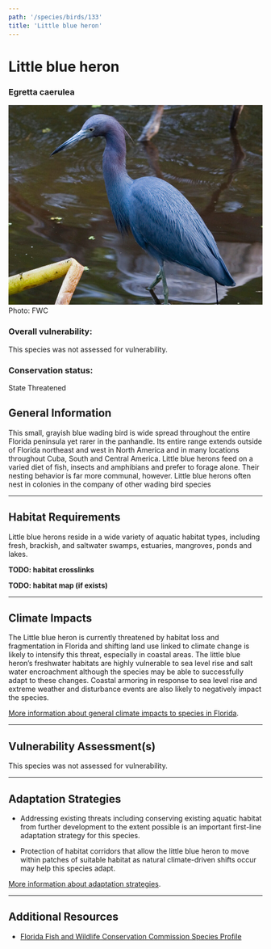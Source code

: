 ```yaml
---
path: '/species/birds/133'
title: 'Little blue heron'
---
```


# Little blue heron

### Egretta caerulea

<div id="TopSection">

<div class="header-photo"><img src="133.jpg" alt="Photo for Little blue heron"/>
<figcaption>Photo: FWC</figcaption></div>

<div>

### Overall vulnerability:

This species was not assessed for vulnerability.

### Conservation status:

State Threatened

</div>
</div>

## General Information

This small, grayish blue wading bird is wide spread throughout the entire Florida peninsula yet rarer in the panhandle.  Its entire range extends outside of Florida northeast and west in North America and in many locations throughout Cuba, South and Central America.  Little blue herons feed on a varied diet of fish, insects and amphibians and prefer to forage alone.  Their nesting behavior is far more communal, however.  Little blue herons often nest in colonies in the company of other wading bird species

<hr />

## Habitat Requirements



Little blue herons reside in a wide variety of aquatic habitat types, including fresh, brackish, and saltwater swamps, estuaries, mangroves, ponds and lakes.

**TODO: habitat crosslinks**

**TODO: habitat map (if exists)**

<hr />

## Climate Impacts

The Little blue heron is currently threatened by habitat loss and fragmentation in Florida and shifting land use linked to climate change is likely to intensify this threat, especially in coastal areas.  The little blue heron’s freshwater habitats are highly vulnerable to sea level rise and salt water encroachment although the species may be able to successfully adapt to these changes.  Coastal armoring in response to sea level rise and extreme weather and disturbance events are also likely to negatively impact the species.

[More information about general climate impacts to species in Florida](/impacts/species).



<hr />

## Vulnerability Assessment(s)

This species was not assessed for vulnerability.

<hr />

## Adaptation Strategies

- Addressing existing threats including conserving existing aquatic habitat from further development to the extent possible is an important first-line adaptation strategy for this species.

- Protection of habitat corridors that allow the little blue heron to move within patches of suitable habitat as natural climate-driven shifts occur may help this species adapt.

[More information about adaptation strategies](/strategies).

<hr />


## Additional Resources

- [Florida Fish and Wildlife Conservation Commission Species Profile](https://myfwc.com/wildlifehabitats/profiles/birds/waterbirds/little-blue-heron/)
